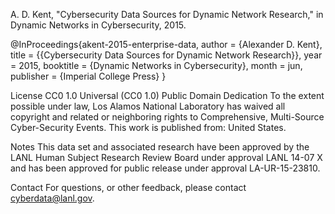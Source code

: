 A. D. Kent, "Cybersecurity Data Sources for Dynamic Network Research," in Dynamic Networks in Cybersecurity, 2015. 

@InProceedings{akent-2015-enterprise-data,
   author = {Alexander D. Kent},
   title = {{Cybersecurity Data Sources for Dynamic Network Research}},
   year = 2015,
   booktitle = {Dynamic Networks in Cybersecurity},
   month =        jun,
   publisher = {Imperial College Press}
}

License
CC0 1.0 Universal (CC0 1.0)
Public Domain Dedication
To the extent possible under law, Los Alamos National Laboratory has waived all copyright and related or neighboring rights to Comprehensive, Multi-Source Cyber-Security Events. This work is published from: United States.

Notes
This data set and associated research have been approved by the LANL Human Subject Research Review Board under approval LANL 14-07 X and has been approved for public release under approval LA-UR-15-23810.

Contact
For questions, or other feedback, please contact cyberdata@lanl.gov.
